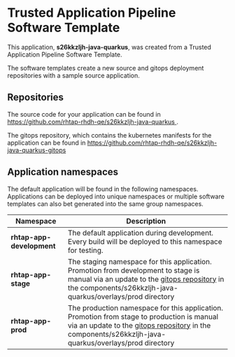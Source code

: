 # Trusted Application Pipeline Software Template

This application, **s26kkzljh-java-quarkus**, was created from a Trusted Application Pipeline Software Template.

The software templates create a new source and gitops deployment repositories with a sample source application. 

## Repositories

The source code for your application can be found in [https://github.com/rhtap-rhdh-qe/s26kkzljh-java-quarkus ](https://github.com/rhtap-rhdh-qe/s26kkzljh-java-quarkus ).
 
The gitops repository, which contains the kubernetes manifests for the application can be found in 
[https://github.com/rhtap-rhdh-qe/s26kkzljh-java-quarkus-gitops ](https://github.com/rhtap-rhdh-qe/s26kkzljh-java-quarkus-gitops ) 

## Application namespaces 

The default application will be found in the following namespaces. Applications can be deployed into unique namespaces or multiple software templates can also bet generated into the same group namespaces.  

|  Namespace   |  Description   |  
| -------- | -------- |   
| **rhtap-app-development** | The default application during development. Every build will be deployed to this namespace for testing. | 
| **rhtap-app-stage** | The staging namespace for this application. Promotion from development to stage is manual via an update to the [gitops repository](https://github.com/rhtap-rhdh-qe/s26kkzljh-java-quarkus-gitops ) in the components/s26kkzljh-java-quarkus/overlays/prod directory |  
| **rhtap-app-prod** | The production namespace for this application. Promotion from stage to production is manual via an update to the [gitops repository](https://github.com/rhtap-rhdh-qe/s26kkzljh-java-quarkus-gitops ) in the components/s26kkzljh-java-quarkus/overlays/prod directory | 